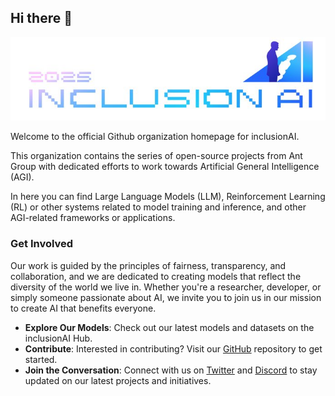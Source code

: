 ## Hi there 👋

![banner](../assets/banner.png)

Welcome to the official Github organization homepage for inclusionAI.

This organization contains the series of open-source projects from Ant Group with dedicated efforts to work towards Artificial General Intelligence (AGI).

In here you can find Large Language Models (LLM), Reinforcement Learning (RL) or other systems related to model training and inference, and other AGI-related frameworks or applications.

### Get Involved

Our work is guided by the principles of fairness, transparency, and collaboration, and we are dedicated to creating models that reflect the diversity of the world we live in.
Whether you're a researcher, developer, or simply someone passionate about AI, we invite you to join us in our mission to create AI that benefits everyone.

- **Explore Our Models**: Check out our latest models and datasets on the inclusionAI Hub.
- **Contribute**: Interested in contributing? Visit our [GitHub](https://github.com/inclusionAI) repository to get started.
- **Join the Conversation**: Connect with us on [Twitter](https://x.com/ant_oss) and [Discord](https://discord.gg/2X4zBSz9c6) to stay updated on our latest projects and initiatives.
